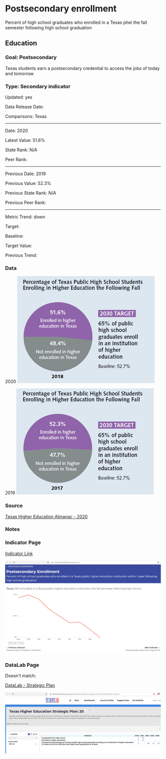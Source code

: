# ​Postsecondary enrollment

Percent of high school graduates who enrolled in a Texas phei the fall semester following high school graduation

## Education

### Goal: Postsecondary

Texas students earn a postsecondary credential to access the jobs of today and tomorrow

### Type: Secondary indicator

Updated: yes

Data Release Date: 

Comparisons: Texas

----

Date: 2020

Latest Value: 51.6% 

State Rank: N/A

Peer Rank: 

----

Previous Date: 2019

Previous Value: 52.3%

Previous State Rank: N/A

Previous Peer Rank: 


----
Metric Trend: down

Target: 

Baseline: 

Target Value: 

Previous Trend: 



<!--### Value

| Year |  Value      | Rank     | Previous Year   | Previous Value | Previous Rank | Trend | 
| ----------- | ----------- | ----------- | ----------- | ----------- | ----------- | -----------|
|    2020     | 51.6%      |    N/A  |     2019      |    52.3%  | N/A         | down       | 

-->
### Data

2020
![Enrolled_2020](./images/2020_enrolled.PNG)


2019
![Enrolled_2020](./images/2019_enrolled.PNG)

### Source
[Texas Higher Education Almanac - 2020](http://reportcenter.highered.texas.gov/agency-publication/almanac/2020-texas-public-higher-education-almanac/)

### Notes

### Indicator Page

[Indicator Link](https://indicators.texas2036.org/indicator/44)

![DLab](./images/indicator_enrollment.PNG)

### DataLab Page

Doesn't match:

[DataLab - Strategic Plan](https://datalab.texas2036.org/tcekgxe/texas-higher-education-strategic-plan-2015-2030?accesskey=rbhwazb)

![DLab](./images/enrollment.PNG)

